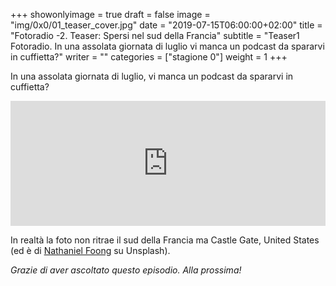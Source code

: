 +++
showonlyimage = true
draft = false
image = "img/0x0/01_teaser_cover.jpg"
date = "2019-07-15T06:00:00+02:00"
title = "Fotoradio -2. Teaser: Spersi nel sud della Francia"
subtitle = "Teaser1 Fotoradio. In una assolata giornata di luglio vi manca un podcast da spararvi in cuffietta?"
writer = ""
categories = ["stagione 0"]
weight = 1
+++

In una assolata giornata di luglio, vi manca un podcast da spararvi in cuffietta?
<!--more-->

<iframe src="https://widget.spreaker.com/player?episode_id=18546991&theme=light&playlist=false&playlist-continuous=false&autoplay=false&live-autoplay=false&chapters-image=true&episode_image_position=right&hide-logo=false&hide-likes=false&hide-comments=false&hide-sharing=false&hide-download=true" width="100%" height="200px" frameborder="0"></iframe>

In realtà la foto non ritrae il sud della Francia ma Castle Gate, United States (ed è di <a href="https://unsplash.com/@hoehoeyay">Nathaniel Foong</a> su Unsplash).

_Grazie di aver ascoltato questo episodio. Alla prossima!_

